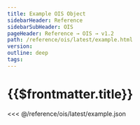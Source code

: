 ```yaml
---
title: Example OIS Object
sidebarHeader: Reference
sidebarSubHeader: OIS
pageHeader: Reference → OIS → v1.2
path: /reference/ois/latest/example.html
version:
outline: deep
tags:
---
```


<VersionWarning/>

<PageHeader/>

<SearchHighlight/>

# {{$frontmatter.title}}

<<< @/reference/ois/latest/example.json
